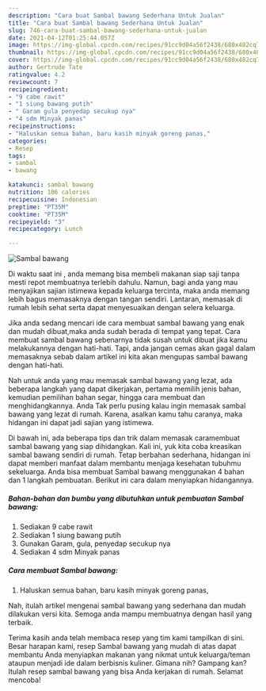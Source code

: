 ```yaml
---
description: "Cara buat Sambal bawang Sederhana Untuk Jualan"
title: "Cara buat Sambal bawang Sederhana Untuk Jualan"
slug: 746-cara-buat-sambal-bawang-sederhana-untuk-jualan
date: 2021-04-12T01:25:44.057Z
image: https://img-global.cpcdn.com/recipes/91cc9d04a56f2438/680x482cq70/sambal-bawang-foto-resep-utama.jpg
thumbnail: https://img-global.cpcdn.com/recipes/91cc9d04a56f2438/680x482cq70/sambal-bawang-foto-resep-utama.jpg
cover: https://img-global.cpcdn.com/recipes/91cc9d04a56f2438/680x482cq70/sambal-bawang-foto-resep-utama.jpg
author: Gertrude Tate
ratingvalue: 4.2
reviewcount: 7
recipeingredient:
- "9 cabe rawit"
- "1 siung bawang putih"
- " Garam gula penyedap secukup nya"
- "4 sdm Minyak panas"
recipeinstructions:
- "Haluskan semua bahan, baru kasih minyak goreng panas,"
categories:
- Resep
tags:
- sambal
- bawang

katakunci: sambal bawang 
nutrition: 106 calories
recipecuisine: Indonesian
preptime: "PT35M"
cooktime: "PT35M"
recipeyield: "3"
recipecategory: Lunch

---
```



![Sambal bawang](https://img-global.cpcdn.com/recipes/91cc9d04a56f2438/680x482cq70/sambal-bawang-foto-resep-utama.jpg)

Di waktu  saat ini , anda memang bisa membeli makanan siap saji tanpa mesti repot membuatnya terlebih dahulu. Namun, bagi anda yang mau menyajikan sajian istimewa kepada keluarga tercinta, maka anda memang lebih bagus memasaknya dengan tangan sendiri. Lantaran, memasak di rumah lebih sehat serta dapat menyesuaikan dengan selera keluarga.

Jika anda sedang mencari ide cara membuat sambal bawang yang enak dan mudah dibuat,maka anda sudah berada di tempat yang tepat. Cara membuat sambal bawang  sebenarnya tidak susah untuk dibuat jika kamu melakukannya dengan hati-hati. Tapi, anda jangan cemas akan gagal dalam memasaknya 
sebab dalam artikel ini kita akan mengupas sambal bawang dengan hati-hati.  



Nah untuk anda yang mau memasak sambal bawang yang lezat, ada beberapa langkah yang dapat dikerjakan, pertama memilih jenis bahan, kemudian pemilihan bahan segar, hingga cara membuat dan menghidangkannya. Anda Tak perlu pusing kalau ingin memasak sambal bawang yang lezat di rumah. Karena, asalkan kamu  tahu caranya, maka hidangan ini dapat jadi sajian yang istimewa.

Di bawah ini, ada beberapa tips dan trik dalam memasak caramembuat sambal bawang yang siap dihidangkan. Kali ini, yuk kita coba kreasikan sambal bawang sendiri di rumah. Tetap berbahan sederhana, hidangan ini dapat memberi manfaat dalam membantu menjaga kesehatan tubuhmu sekeluarga. Anda bisa membuat Sambal bawang menggunakan 4 bahan dan 1 langkah pembuatan. Berikut ini cara dalam menyiapkan hidangannya.

<!--inarticleads1-->

##### Bahan-bahan dan bumbu yang dibutuhkan untuk pembuatan Sambal bawang:

1. Sediakan 9 cabe rawit
1. Sediakan 1 siung bawang putih
1. Gunakan  Garam, gula, penyedap secukup nya
1. Sediakan 4 sdm Minyak panas




<!--inarticleads2-->

##### Cara membuat Sambal bawang:

1. Haluskan semua bahan, baru kasih minyak goreng panas,




Nah, itulah artikel mengenai  sambal bawang  yang sederhana dan mudah dilakukan versi kita. Semoga anda mampu membuatnya dengan hasil yang terbaik. 

Terima kasih anda telah membaca resep yang tim kami tampilkan di sini. Besar harapan kami, resep  Sambal bawang yang mudah di atas dapat membantu Anda menyiapkan makanan yang nikmat untuk keluarga/teman ataupun menjadi ide dalam berbisnis kuliner. Gimana nih? Gampang kan? Itulah resep sambal bawang yang bisa Anda kerjakan di rumah. Selamat mencoba!

